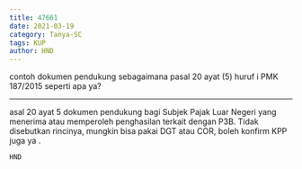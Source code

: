 ```yaml
---
title: 47661
date: 2021-03-19
category: Tanya-SC
tags: KUP
author: HND
---
```


contoh dokumen pendukung sebagaimana pasal 20 ayat (5) huruf i PMK 187/2015 seperti apa ya?

---

asal 20 ayat 5 dokumen pendukung bagi Subjek Pajak Luar Negeri yang menerima atau memperoleh penghasilan terkait dengan P3B. Tidak disebutkan rincinya, mungkin bisa pakai DGT atau COR, boleh konfirm KPP juga ya .

`HND`
